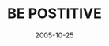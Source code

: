 ---
layout: base.njk
title : 'BE POSTITIVE' 
view_title : 'BE POSTITIVE' 
year : '2005' 
date : '2005-10-25' 
img_file : '/drawing/bepositive.png' 
html_file : 'bepositive' 
next_html : 'onemoretime.html' 
year_order : '132' 
permalink : "title/{{html_file}}.html"
---